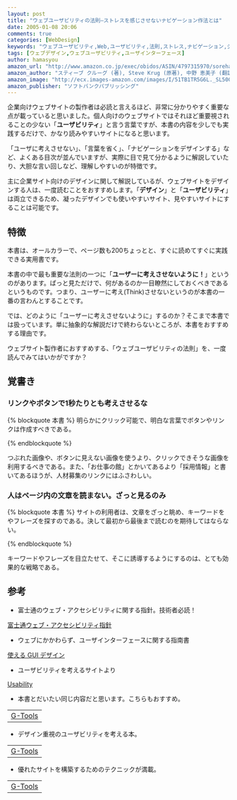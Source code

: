 ```yaml
---
layout: post
title: "ウェブユーザビリティの法則―ストレスを感じさせないナビゲーション作法とは"
date: 2005-01-08 20:06
comments: true
categories: [WebDesign]
keywords: "ウェブユーザビリティ,Web,ユーザビリティ,法則,ストレス,ナビゲーション,シンプル"
tags: [ウェブデザイン,ウェブユーザビリティ,ユーザインターフェース]
author: hamasyou
amazon_url: "http://www.amazon.co.jp/exec/obidos/ASIN/4797315970/sorehabooks-22"
amazon_author: "スティーブ クルーグ (著), Steve Krug (原著), 中野 恵美子 (翻訳)"
amazon_image: "http://ecx.images-amazon.com/images/I/51TB1TR5G6L._SL500_AA300_.jpg"
amazon_publisher: "ソフトバンクパブリッシング"
---
```


企業向けウェブサイトの製作者は必読と言えるほど、非常に分かりやすく重要な点が載っていると思いました。個人向けのウェブサイトではそれほど重要視されることの少ない「<b>ユーザビリティ</b>」と言う言葉ですが、本書の内容を少しでも実践するだけで、かなり読みやすいサイトになると思います。

「ユーザに考えさせない」、「言葉を省く」、「ナビゲーションをデザインする」など、よくある目次が並んでいますが、実際に目で見て分かるように解説していたり、大胆な言い回しなど、理解しやすいのが特徴です。

主に企業サイト向けのデザインに関して解説しているが、ウェブサイトをデザインする人は、一度読むことをおすすめします。「<strong>デザイン</strong>」と「<strong>ユーザビリティ</strong>」は両立できるため、凝ったデザインでも使いやすいサイト、見やすいサイトにすることは可能です。


<!-- more -->

<h2>特徴</h2>

本書は、オールカラーで、ページ数も200ちょっとと、すぐに読めてすぐに実践できる実用書です。

本書の中で最も重要な法則の一つに「<b>ユーザーに考えさせないように！</b>」というのがあります。ぱっと見ただけで、何があるのか一目瞭然にしておくべきであるというものです。つまり、ユーザーに考え(Think)させないというのが本書の一番の言わんとすることです。

では、どのように「ユーザーに考えさせないように」するのか？そこまで本書では扱っています。単に抽象的な解説だけで終わらないところが、本書をおすすめする理由です。

ウェブサイト製作者におすすめする、「ウェブユーザビリティの法則」を、一度読んでみてはいかがですか？

<h2>覚書き</h2>

<h3>リンクやボタンで1秒たりとも考えさせるな</h3>

{% blockquote 本書 %}
明らかにクリック可能で、明白な言葉でボタンやリンクは作成すべきである。


{% endblockquote %}

つぶれた画像や、ボタンに見えない画像を使うより、クリックできそうな画像を利用するべきである。また、「お仕事の館」とかいてあるより「採用情報」と書いてあるほうが、人材募集のリンクにはふさわしい。

<h3>人はページ内の文章を読まない。ざっと見るのみ</h3>

{% blockquote 本書 %}
サイトの利用者は、文章をざっと眺め、キーワードをやフレーズを探すのである。決して最初から最後まで読むのを期待してはならない。


{% endblockquote %}

キーワードやフレーズを目立たせて、そこに誘導するようにするのは、とても効果的な戦略である。

<h2>参考</h2>

+ 富士通のウェブ・アクセシビリティに関する指針。技術者必読！

<a href="http://jp.fujitsu.com/webaccessibility/" rel="external nofollow">富士通ウェブ・アクセシビリティ指針</a>

+ ウェブにかかわらず、ユーザインターフェースに関する指南書

<a href="http://www.emptypage.jp/translations/benroe/gui.html" rel="external nofollow">使える GUI デザイン</a>

+ ユーザビリティを考えるサイトより

<a href="http://www.usability.gr.jp/whatis.html" rel="external nofollow">Usability</a>

+ 本書とだいたい同じ内容だと思います。こちらもおすすめ。

<div class="rakuten"><table width="400" border="0" cellpadding="5"><tr><td colspan="2"><a href="http://www.amazon.co.jp/exec/obidos/ASIN/4844315285/sorehabooks-22/" rel="external nofollow">G-Tools</a></font><br /></td></tr></table></div>

+ デザイン重視のユーザビリティを考える本。
<div class="rakuten"><table width="400" border="0" cellpadding="5"><tr><td colspan="2"><a href="http://www.amazon.co.jp/exec/obidos/ASIN/4839910251/sorehabooks-22/" rel="external nofollow">G-Tools</a></font><br /></td></tr></table></div>

+ 優れたサイトを構築するためのテクニックが満載。
<div class="rakuten"><table width="400" border="0" cellpadding="5"><tr><td colspan="2"><a href="http://www.amazon.co.jp/exec/obidos/ASIN/4844355627/sorehabooks-22/" rel="external nofollow">G-Tools</a></font><br /></td></tr></table></div>




